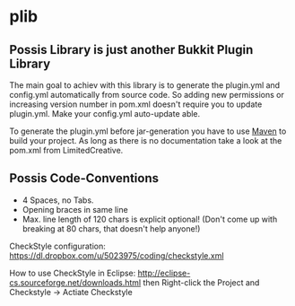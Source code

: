 plib
====

Possis Library is just another Bukkit Plugin Library
----------------------------------------------------

The main goal to achiev with this library is to generate the plugin.yml and config.yml automatically from source code.
So adding new permissions or increasing version number in pom.xml doesn't require you to update plugin.yml.
Make your config.yml auto-update able.

To generate the plugin.yml before jar-generation you have to use [Maven](http://maven.apache.org/) to build your project.
As long as there is no documentation take a look at the pom.xml from LimitedCreative.

Possis Code-Conventions
-----------------------
- 4 Spaces, no Tabs.
- Opening braces in same line
- Max. line length of 120 chars is explicit optional! (Don't come up with breaking at 80 chars, that doesn't help anyone!)

CheckStyle configuration: https://dl.dropbox.com/u/5023975/coding/checkstyle.xml

How to use CheckStyle in Eclipse: http://eclipse-cs.sourceforge.net/downloads.html then Right-click the Project and
Checkstyle -> Actiate Checkstyle